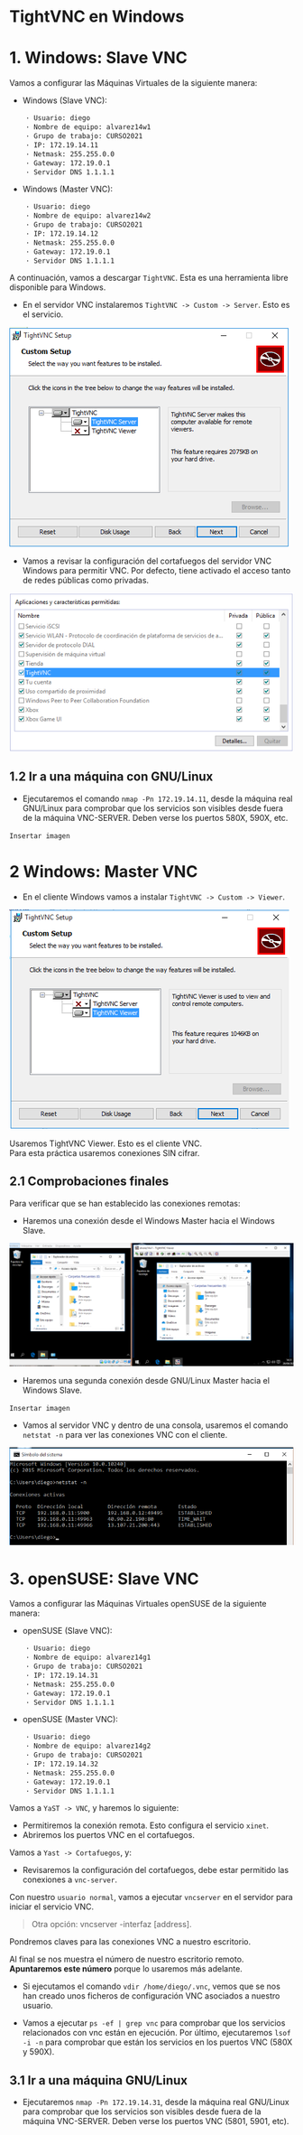 # TightVNC en Windows

# 1. Windows: Slave VNC

Vamos a configurar las Máquinas Virtuales de la siguiente manera:
* Windows (Slave VNC):
```
    · Usuario: diego
    · Nombre de equipo: alvarez14w1
    · Grupo de trabajo: CURSO2021
    · IP: 172.19.14.11
    · Netmask: 255.255.0.0
    · Gateway: 172.19.0.1
    · Servidor DNS 1.1.1.1
```
* Windows (Master VNC):
```
    · Usuario: diego
    · Nombre de equipo: alvarez14w2
    · Grupo de trabajo: CURSO2021
    · IP: 172.19.14.12
    · Netmask: 255.255.0.0
    · Gateway: 172.19.0.1
    · Servidor DNS 1.1.1.1
```

A continuación, vamos a descargar `TightVNC`. Esta es una herramienta libre disponible para Windows.

* En el servidor VNC instalaremos `TightVNC -> Custom -> Server`. Esto es el servicio.

![](./imagenes/imagen1.PNG)

* Vamos a revisar la configuración del cortafuegos del servidor VNC Windows para permitir VNC. Por defecto, tiene activado el acceso tanto de redes públicas como privadas.

![img2](./imagenes/imagen2.PNG)

## 1.2 Ir a una máquina con GNU/Linux
* Ejecutaremos el comando `nmap -Pn 172.19.14.11`, desde la máquina real GNU/Linux para comprobar que los servicios son visibles desde fuera de la máquina VNC-SERVER. Deben verse los puertos 580X, 590X, etc.

`Insertar imagen`

# 2 Windows: Master VNC
* En el cliente Windows vamos a instalar `TightVNC -> Custom -> Viewer`.

![](./imagenes/imagen4.PNG)

Usaremos TightVNC Viewer. Esto es el cliente VNC.\
Para esta práctica usaremos conexiones SIN cifrar.

## 2.1 Comprobaciones finales
Para verificar que se han establecido las conexiones remotas:

* Haremos una conexión desde el Windows Master hacia el Windows Slave.

![](./imagenes/imagen5.PNG)

* Haremos una segunda conexión desde GNU/Linux Master hacia el Windows Slave.

`Insertar imagen`

* Vamos al servidor VNC y dentro de una consola, usaremos el comando `netstat -n` para ver las conexiones VNC con el cliente.

![](./imagenes/imagen7.PNG)

# 3. openSUSE: Slave VNC
Vamos a configurar las Máquinas Virtuales openSUSE de la siguiente manera:
* openSUSE (Slave VNC):
```
    · Usuario: diego
    · Nombre de equipo: alvarez14g1
    · Grupo de trabajo: CURSO2021
    · IP: 172.19.14.31
    · Netmask: 255.255.0.0
    · Gateway: 172.19.0.1
    · Servidor DNS 1.1.1.1
```
* openSUSE (Master VNC):
```
    · Usuario: diego
    · Nombre de equipo: alvarez14g2
    · Grupo de trabajo: CURSO2021
    · IP: 172.19.14.32
    · Netmask: 255.255.0.0
    · Gateway: 172.19.0.1
    · Servidor DNS 1.1.1.1
```

Vamos a `YaST -> VNC`, y haremos lo siguiente:

* Permitiremos la conexión remota. Esto configura el servicio `xinet`.
* Abriremos los puertos VNC en el cortafuegos.

Vamos a `Yast -> Cortafuegos`, y:
* Revisaremos la configuración del cortafuegos, debe estar permitido las conexiones a `vnc-server`.

Con nuestro `usuario normal`, vamos a ejecutar `vncserver` en el servidor para iniciar el servicio VNC.
>Otra opción: vncserver -interfaz [address].

Pondremos claves para las conexiones VNC a nuestro escritorio.

Al final se nos muestra el número de nuestro escritorio remoto. **Apuntaremos este número** porque lo usaremos más adelante.

* Si ejecutamos el comando `vdir /home/diego/.vnc`, vemos que se nos han creado unos ficheros de configuración VNC asociados a nuestro usuario.

* Vamos a ejecutar `ps -ef | grep vnc` para comprobar que los servicios relacionados con vnc están en ejecución.
Por último, ejecutaremos `lsof -i -n` para comprobar que están los servicios en los puertos VNC (580X y 590X).

## 3.1 Ir a una máquina GNU/Linux
* Ejecutaremos `nmap -Pn 172.19.14.31`, desde la máquina real GNU/Linux para comprobar que los servicios son visibles desde fuera de la máquina VNC-SERVER. Deben verse los puertos VNC (5801, 5901, etc).
